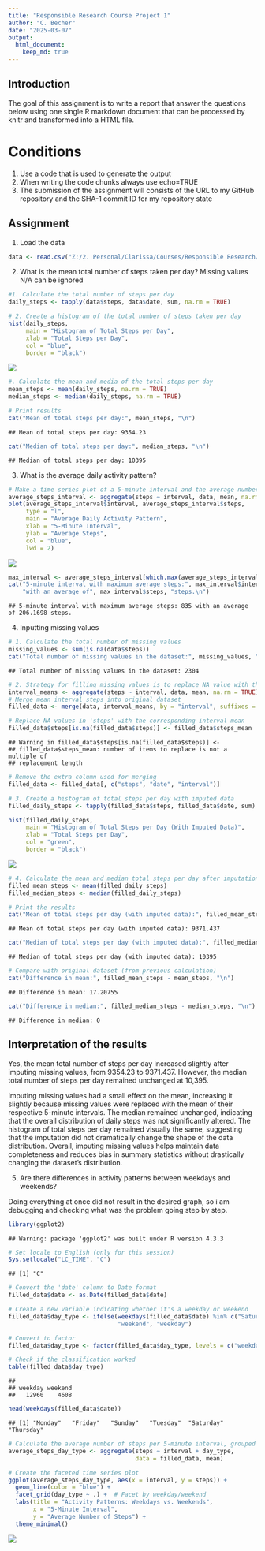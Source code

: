 ```yaml
---
title: "Responsible Research Course Project 1"
author: "C. Becher"
date: "2025-03-07"
output: 
  html_document:
    keep_md: true
---
```

## Introduction 

The goal of this assignment is to write a report that answer the questions below using one single R markdown document that can be processed by knitr and transformed into a HTML file. 


# Conditions
1. Use a code that is used to generate the output 
2. When writing the code chunks always use echo=TRUE
3. The submission of the assignment will consists of the URL to my GitHub repository and the SHA-1 commit ID for my repository state 

## Assignment

1. Load the data 


``` r
data <- read.csv("Z:/2. Personal/Clarissa/Courses/Responsible Research/activity.csv")
```

2. What is the mean total number of steps taken per day? 
Missing values N/A can be ignored 


``` r
#1. Calculate the total number of steps per day 
daily_steps <- tapply(data$steps, data$date, sum, na.rm = TRUE)

# 2. Create a histogram of the total number of steps taken per day
hist(daily_steps, 
     main = "Histogram of Total Steps per Day",
     xlab = "Total Steps per Day",
     col = "blue",
     border = "black")
```

![](PA1_template_files/figure-html/unnamed-chunk-2-1.png)<!-- -->

``` r
#. Calculate the mean and media of the total steps per day 
mean_steps <- mean(daily_steps, na.rm = TRUE)
median_steps <- median(daily_steps, na.rm = TRUE)

# Print results
cat("Mean of total steps per day:", mean_steps, "\n")
```

```
## Mean of total steps per day: 9354.23
```

``` r
cat("Median of total steps per day:", median_steps, "\n")
```

```
## Median of total steps per day: 10395
```
3. What is the average daily activity pattern? 


``` r
# Make a time series plot of a 5-minute interval and the average number of steps taken 
average_steps_interval <- aggregate(steps ~ interval, data, mean, na.rm = TRUE)
plot(average_steps_interval$interval, average_steps_interval$steps, 
     type = "l", 
     main = "Average Daily Activity Pattern",
     xlab = "5-Minute Interval",
     ylab = "Average Steps",
     col = "blue",
     lwd = 2)
```

![](PA1_template_files/figure-html/unnamed-chunk-3-1.png)<!-- -->

``` r
max_interval <- average_steps_interval[which.max(average_steps_interval$steps), ]
cat("5-minute interval with maximum average steps:", max_interval$interval, 
    "with an average of", max_interval$steps, "steps.\n")
```

```
## 5-minute interval with maximum average steps: 835 with an average of 206.1698 steps.
```
4. Inputting missing values 


``` r
# 1. Calculate the total number of missing values
missing_values <- sum(is.na(data$steps))
cat("Total number of missing values in the dataset:", missing_values, "\n")
```

```
## Total number of missing values in the dataset: 2304
```

``` r
# 2. Strategy for filling missing values is to replace NA value with the mean for that 5-minute interval 
interval_means <- aggregate(steps ~ interval, data, mean, na.rm = TRUE)
# Merge mean interval steps into original dataset
filled_data <- merge(data, interval_means, by = "interval", suffixes = c("", "_mean"))

# Replace NA values in 'steps' with the corresponding interval mean
filled_data$steps[is.na(filled_data$steps)] <- filled_data$steps_mean
```

```
## Warning in filled_data$steps[is.na(filled_data$steps)] <-
## filled_data$steps_mean: number of items to replace is not a multiple of
## replacement length
```

``` r
# Remove the extra column used for merging
filled_data <- filled_data[, c("steps", "date", "interval")]
```

``` r
# 3. Create a histogram of total steps per day with imputed data
filled_daily_steps <- tapply(filled_data$steps, filled_data$date, sum)

hist(filled_daily_steps, 
     main = "Histogram of Total Steps per Day (With Imputed Data)",
     xlab = "Total Steps per Day",
     col = "green",
     border = "black")
```

![](PA1_template_files/figure-html/unnamed-chunk-6-1.png)<!-- -->

``` r
# 4. Calculate the mean and median total steps per day after imputation
filled_mean_steps <- mean(filled_daily_steps)
filled_median_steps <- median(filled_daily_steps)

# Print the results
cat("Mean of total steps per day (with imputed data):", filled_mean_steps, "\n")
```

```
## Mean of total steps per day (with imputed data): 9371.437
```

``` r
cat("Median of total steps per day (with imputed data):", filled_median_steps, "\n")
```

```
## Median of total steps per day (with imputed data): 10395
```

``` r
# Compare with original dataset (from previous calculation)
cat("Difference in mean:", filled_mean_steps - mean_steps, "\n")
```

```
## Difference in mean: 17.20755
```

``` r
cat("Difference in median:", filled_median_steps - median_steps, "\n")
```

```
## Difference in median: 0
```
## Interpretation of the results

Yes, the mean total number of steps per day increased slightly after imputing missing values, from 9354.23 to 9371.437. However, the median total number of steps per day remained unchanged at 10,395.

Imputing missing values had a small effect on the mean, increasing it slightly because missing values were replaced with the mean of their respective 5-minute intervals.
The median remained unchanged, indicating that the overall distribution of daily steps was not significantly altered.
The histogram of total steps per day remained visually the same, suggesting that the imputation did not dramatically change the shape of the data distribution.
Overall, imputing missing values helps maintain data completeness and reduces bias in summary statistics without drastically changing the dataset’s distribution.

5. Are there differences in activity patterns between weekdays and weekends? 

Doing everything at once did not result in the desired graph, so i am debugging and checking what was the problem going step by step.


``` r
library(ggplot2)
```

```
## Warning: package 'ggplot2' was built under R version 4.3.3
```

``` r
# Set locale to English (only for this session)
Sys.setlocale("LC_TIME", "C")
```

```
## [1] "C"
```

``` r
# Convert the 'date' column to Date format
filled_data$date <- as.Date(filled_data$date)

# Create a new variable indicating whether it's a weekday or weekend
filled_data$day_type <- ifelse(weekdays(filled_data$date) %in% c("Saturday", "Sunday"), 
                               "weekend", "weekday")

# Convert to factor
filled_data$day_type <- factor(filled_data$day_type, levels = c("weekday", "weekend"))

# Check if the classification worked
table(filled_data$day_type)
```

```
## 
## weekday weekend 
##   12960    4608
```

``` r
head(weekdays(filled_data$date))
```

```
## [1] "Monday"   "Friday"   "Sunday"   "Tuesday"  "Saturday" "Thursday"
```

``` r
# Calculate the average number of steps per 5-minute interval, grouped by weekday/weekend
average_steps_day_type <- aggregate(steps ~ interval + day_type, 
                                    data = filled_data, mean)
```


``` r
# Create the faceted time series plot
ggplot(average_steps_day_type, aes(x = interval, y = steps)) +
  geom_line(color = "blue") +
  facet_grid(day_type ~ .) +  # Facet by weekday/weekend
  labs(title = "Activity Patterns: Weekdays vs. Weekends",
       x = "5-Minute Interval",
       y = "Average Number of Steps") +
  theme_minimal()
```

![](PA1_template_files/figure-html/unnamed-chunk-10-1.png)<!-- -->



